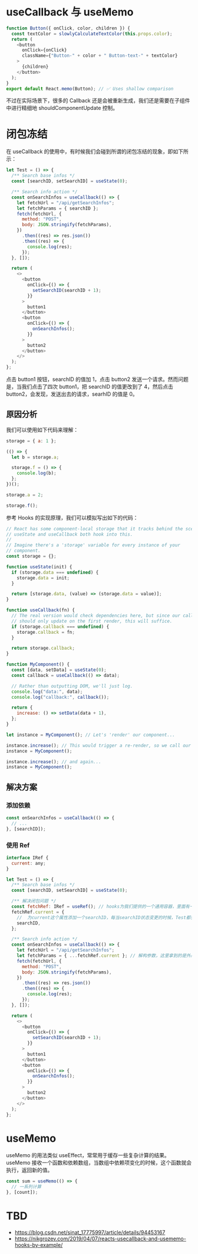 # useCallback 与 useMemo

```js
function Button({ onClick, color, children }) {
  const textColor = slowlyCalculateTextColor(this.props.color);
  return (
    <button
      onClick={onClick}
      className={"Button-" + color + " Button-text-" + textColor}
    >
      {children}
    </button>
  );
}
export default React.memo(Button); // ✅ Uses shallow comparison
```

不过在实际场景下，很多的 Callback 还是会被重新生成，我们还是需要在子组件中进行精细地 shouldComponentUpdate 控制。

# 闭包冻结

在 useCallback 的使用中，有时候我们会碰到所谓的闭包冻结的现象，即如下所示：

```js
let Test = () => {
  /** Search base infos */
  const [searchID, setSearchID] = useState(0);

  /** Search info action */
  const onSearchInfos = useCallback(() => {
    let fetchUrl = "/api/getSearchInfos";
    let fetchParams = { searchID };
    fetch(fetchUrl, {
      method: "POST",
      body: JSON.stringify(fetchParams),
    })
      .then((res) => res.json())
      .then((res) => {
        console.log(res);
      });
  }, []);

  return (
    <>
      <button
        onClick={() => {
          setSearchID(searchID + 1);
        }}
      >
        button1
      </button>
      <button
        onClick={() => {
          onSearchInfos();
        }}
      >
        button2
      </button>
    </>
  );
};
```

点击 button1 按钮，searchID 的值加 1，点击 button2 发送一个请求。然而问题是，当我们点击了四次 button1，把 searchID 的值更改到了 4，然后点击 button2，会发现，发送出去的请求，searhID 的值是 0。

## 原因分析

我们可以使用如下代码来理解：

```js
storage = { a: 1 };

(() => {
  let b = storage.a;

  storage.f = () => {
    console.log(b);
  };
})();

storage.a = 2;

storage.f();
```

参考 Hooks 的实现原理，我们可以模拟写出如下的代码：

```js
// React has some component-local storage that it tracks behind the scenes.
// useState and useCallback both hook into this.
//
// Imagine there's a 'storage' variable for every instance of your
// component.
const storage = {};

function useState(init) {
  if (storage.data === undefined) {
    storage.data = init;
  }

  return [storage.data, (value) => (storage.data = value)];
}

function useCallback(fn) {
  // The real version would check dependencies here, but since our callback
  // should only update on the first render, this will suffice.
  if (storage.callback === undefined) {
    storage.callback = fn;
  }

  return storage.callback;
}

function MyComponent() {
  const [data, setData] = useState(0);
  const callback = useCallback(() => data);

  // Rather than outputting DOM, we'll just log.
  console.log("data:", data);
  console.log("callback:", callback());

  return {
    increase: () => setData(data + 1),
  };
}

let instance = MyComponent(); // Let's 'render' our component...

instance.increase(); // This would trigger a re-render, so we call our component again...
instance = MyComponent();

instance.increase(); // and again...
instance = MyComponent();
```

## 解决方案

### 添加依赖

```js
const onSearchInfos = useCallback(() => {
  // ...
}, [searchID]);
```

### 使用 Ref

```js
interface IRef {
  current: any;
}

let Test = () => {
  /** Search base infos */
  const [searchID, setSearchID] = useState(0);

  /** 解决闭包问题 */
  const fetchRef: IRef = useRef(); // hooks为我们提供的一个通用容器，里面有一个current属性
  fetchRef.current = {
    //  为current这个属性添加一个searchID，每当searchID状态变更的时候，Test都会进行重新渲染，从而current能拿到最新的值
    searchID,
  };

  /** Search info action */
  const onSearchInfos = useCallback(() => {
    let fetchUrl = "/api/getSearchInfos";
    let fetchParams = { ...fetchRef.current }; // 解构参数，这里拿到的是外层fetchRef的引用
    fetch(fetchUrl, {
      method: "POST",
      body: JSON.stringify(fetchParams),
    })
      .then((res) => res.json())
      .then((res) => {
        console.log(res);
      });
  }, []);

  return (
    <>
      <button
        onClick={() => {
          setSearchID(searchID + 1);
        }}
      >
        button1
      </button>
      <button
        onClick={() => {
          onSearchInfos();
        }}
      >
        button2
      </button>
    </>
  );
};
```

# useMemo

useMemo 的用法类似 useEffect，常常用于缓存一些复杂计算的结果。useMemo 接收一个函数和依赖数组，当数组中依赖项变化的时候，这个函数就会执行，返回新的值。

```js
const sum = useMemo(() => {
  // 一系列计算
}, [count]);
```

# TBD

- https://blog.csdn.net/sinat_17775997/article/details/94453167
- https://nikgrozev.com/2019/04/07/reacts-usecallback-and-usememo-hooks-by-example/
